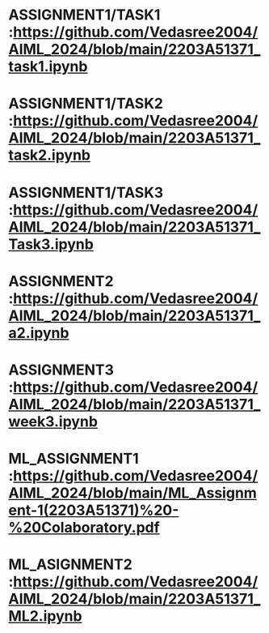 # ASSIGNMENT1/TASK1 :https://github.com/Vedasree2004/AIML_2024/blob/main/2203A51371_task1.ipynb
# ASSIGNMENT1/TASK2 :https://github.com/Vedasree2004/AIML_2024/blob/main/2203A51371_task2.ipynb
# ASSIGNMENT1/TASK3 :https://github.com/Vedasree2004/AIML_2024/blob/main/2203A51371_Task3.ipynb
# ASSIGNMENT2 :https://github.com/Vedasree2004/AIML_2024/blob/main/2203A51371_a2.ipynb
# ASSIGNMENT3 :https://github.com/Vedasree2004/AIML_2024/blob/main/2203A51371_week3.ipynb
# ML_ASSIGNMENT1 :https://github.com/Vedasree2004/AIML_2024/blob/main/ML_Assignment-1(2203A51371)%20-%20Colaboratory.pdf
# ML_ASIGNMENT2 :https://github.com/Vedasree2004/AIML_2024/blob/main/2203A51371_ML2.ipynb

